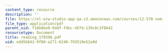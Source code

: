 ```yaml
---
content_type: resource
description: ''
file: https://ol-ocw-studio-app-qa.s3.amazonaws.com/courses/12-570-seminar-in-geophysics-mantle-convection-spring-1998/edd5b6429f00a2716240793518e52a9d_reading_170398.pdf
file_type: application/pdf
parent_uid: f16b8be9-9ddf-f4bc-45fd-139c0c3f8b42
resourcetype: Document
title: reading_170398.pdf
uid: edd5b642-9f00-a271-6240-793518e52a9d
---
```

